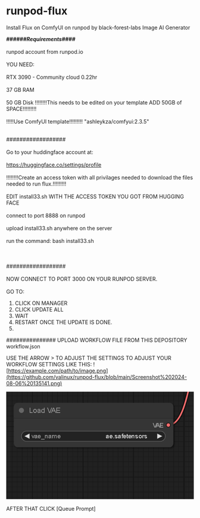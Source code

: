 # runpod-flux
Install Flux on ComfyUI on runpod by black-forest-labs Image AI Generator 

<b>######_Requirements_####</b>
<br></br>
runpod account from runpod.io 
<br></br>
YOU NEED:
<br></br>
RTX 3090 - Community cloud 0.22hr
<br></br>
37 GB RAM
<br></br>
50 GB Disk !!!!!!!!This needs to be edited on your template ADD 50GB of SPACE!!!!!!!!!
<br></br>
!!!!!Use ComfyUI template!!!!!!!!! "ashleykza/comfyui:2.3.5"
<br></br>

##################
<br></br>
Go to your huddingface account at:
<br></br>
https://huggingface.co/settings/profile
<br></br>
!!!!!!!!Create an access token with all privilages needed to download the files needed to run flux.!!!!!!!!!
<br></br>
EDIT install33.sh WITH THE ACCESS TOKEN YOU GOT FROM HUGGING FACE
<br></br>
connect to port 8888 on runpod
<br></br>
upload install33.sh anywhere on the server
<br></br>
run the command: bash install33.sh 
<br></br>
<br></br>
##################
<br></br>
NOW CONNECT TO PORT 3000 ON YOUR RUNPOD SERVER.
<br></br>
GO TO:

1. CLICK ON MANAGER
2. CLICK UPDATE ALL
3. WAIT
4. RESTART ONCE THE UPDATE IS DONE.
5. 
###############
UPLOAD WORKFLOW FILE FROM THIS DEPOSITORY 
workflow.json

USE THE ARROW > TO ADJUST THE SETTINGS
TO ADJUST YOUR WORKFLOW SETTINGS LIKE THIS:
![https://example.com/path/to/image.png](https://github.com/valinux/runpod-flux/blob/main/Screenshot%202024-08-06%20135141.png)

![image.png](https://github.com/valinux/runpod-flux/blob/main/Screenshot%202024-08-06%20135150.png)


AFTER THAT CLICK [Queue Prompt]

